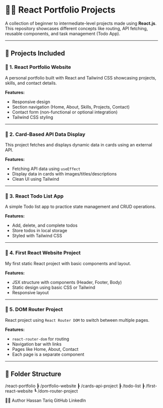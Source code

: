 # 🧑‍💻 React Portfolio Projects

A collection of beginner to intermediate-level projects made using **React.js**. This repository showcases different concepts like routing, API fetching, reusable components, and task management (Todo App).

---

## 🚀 Projects Included

### 📌 1. React Portfolio Website
A personal portfolio built with React and Tailwind CSS showcasing projects, skills, and contact details.

**Features:**
- Responsive design
- Section navigation (Home, About, Skills, Projects, Contact)
- Contact form (non-functional or optional integration)
- Tailwind CSS styling

---

### 📌 2. Card-Based API Data Display
This project fetches and displays dynamic data in cards using an external API.

**Features:**
- Fetching API data using `useEffect`
- Display data in cards with images/titles/descriptions
- Clean UI using Tailwind

---

### 📌 3. React Todo List App
A simple Todo list app to practice state management and CRUD operations.

**Features:**
- Add, delete, and complete todos
- Store todos in local storage
- Styled with Tailwind CSS

---

### 📌 4. First React Website Project
My first static React project with basic components and layout.

**Features:**
- JSX structure with components (Header, Footer, Body)
- Static design using basic CSS or Tailwind
- Responsive layout

---

### 📌 5. DOM Router Project
React project using `React Router DOM` to switch between multiple pages.

**Features:**
- `react-router-dom` for routing
- Navigation bar with links
- Pages like Home, About, Contact
- Each page is a separate component

---

## 📁 Folder Structure
/react-portfolio
┣ /portfolio-website
┣ /cards-api-project
┣ /todo-list
┣ /first-react-website
┗ /dom-router-project


🙋‍♂️ Author
Hassan Tariq
GitHub
LinkedIn

